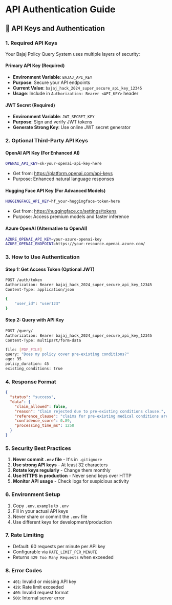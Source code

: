 # API Authentication Guide

## 🔐 **API Keys and Authentication**

### **1. Required API Keys**

Your Bajaj Policy Query System uses multiple layers of security:

#### **Primary API Key** (Required)

- **Environment Variable**: `BAJAJ_API_KEY`
- **Purpose**: Secure your API endpoints
- **Current Value**: `bajaj_hack_2024_super_secure_api_key_12345`
- **Usage**: Include in `Authorization: Bearer <API_KEY>` header

#### **JWT Secret** (Required)

- **Environment Variable**: `JWT_SECRET_KEY`
- **Purpose**: Sign and verify JWT tokens
- **Generate Strong Key**: Use online JWT secret generator

### **2. Optional Third-Party API Keys**

#### **OpenAI API Key** (For Enhanced AI)

```bash
OPENAI_API_KEY=sk-your-openai-api-key-here
```

- Get from: https://platform.openai.com/api-keys
- Purpose: Enhanced natural language responses

#### **Hugging Face API Key** (For Advanced Models)

```bash
HUGGINGFACE_API_KEY=hf_your-huggingface-token-here
```

- Get from: https://huggingface.co/settings/tokens
- Purpose: Access premium models and faster inference

#### **Azure OpenAI** (Alternative to OpenAI)

```bash
AZURE_OPENAI_API_KEY=your-azure-openai-key
AZURE_OPENAI_ENDPOINT=https://your-resource.openai.azure.com/
```

### **3. How to Use Authentication**

#### **Step 1: Get Access Token** (Optional JWT)

```bash
POST /auth/token
Authorization: Bearer bajaj_hack_2024_super_secure_api_key_12345
Content-Type: application/json

{
    "user_id": "user123"
}
```

#### **Step 2: Query with API Key**

```bash
POST /query/
Authorization: Bearer bajaj_hack_2024_super_secure_api_key_12345
Content-Type: multipart/form-data

file: [PDF_FILE]
query: "Does my policy cover pre-existing conditions?"
age: 35
policy_duration: 45
existing_conditions: true
```

### **4. Response Format**

```json
{
  "status": "success",
  "data": {
    "claim_allowed": false,
    "reason": "Claim rejected due to pre-existing conditions clause.",
    "reference_clause": "claims for pre-existing medical conditions are excluded...",
    "confidence_score": 0.89,
    "processing_time_ms": 1250
  }
}
```

### **5. Security Best Practices**

1. **Never commit `.env` file** - It's in `.gitignore`
2. **Use strong API keys** - At least 32 characters
3. **Rotate keys regularly** - Change them monthly
4. **Use HTTPS in production** - Never send keys over HTTP
5. **Monitor API usage** - Check logs for suspicious activity

### **6. Environment Setup**

1. Copy `.env.example` to `.env`
2. Fill in your actual API keys
3. Never share or commit the `.env` file
4. Use different keys for development/production

### **7. Rate Limiting**

- Default: 60 requests per minute per API key
- Configurable via `RATE_LIMIT_PER_MINUTE`
- Returns `429 Too Many Requests` when exceeded

### **8. Error Codes**

- `401`: Invalid or missing API key
- `429`: Rate limit exceeded
- `400`: Invalid request format
- `500`: Internal server error
